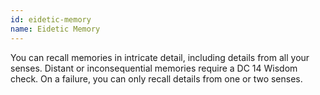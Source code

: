 ```yaml
---
id: eidetic-memory
name: Eidetic Memory
---
```

You can recall memories in intricate detail, including details from all your senses. Distant or inconsequential memories require a DC 14 Wisdom check. On a failure, you can only recall details from one or two senses.